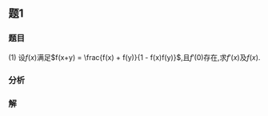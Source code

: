 ## 题1
### 题目
(1) 设$f(x)$满足$f(x+y) = \frac{f(x) + f(y)}{1 - f(x)f(y)}$,且$f'(0)$存在,求$f'(x)$及$f(x)$.
### 分析

### 解